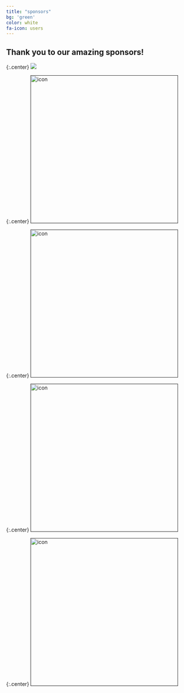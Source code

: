 ```yaml
---
title: "sponsors"
bg: 'green'
color: white
fa-icon: users
---
```


## Thank you to our amazing sponsors!

{:.center}
<a href="">
   <img src="https://github.com/WCSD6/TheGreeleyBlendedLearningSummit/blob/gh-pages/img/EE%20logo%20transparent%20background.png?raw=true">
</a>

{:.center}
<a href="">
   <img src="https://github.com/WCSD6/TheGreeleyBlendedLearningSummit/blob/gh-pages/img/STMathLogo.png?raw=true" alt="icon" style="width:400px;">
</a>

{:.center}
<a href="">
   <img src="https://github.com/WCSD6/TheGreeleyBlendedLearningSummit/blob/gh-pages/img/Lexia_RS_Logo-2015_F-L.png?raw=true" alt="icon" style="width:400px;">
</a>

{:.center}
<a href="">
   <img src="https://static1.squarespace.com/static/545153e4e4b009dd790f05b6/t/54527828e4b0bea70c629789/1414690856852/reading+plus.png" alt="icon" style="width:400px;">
</a>

{:.center}
<a href="">
   <img src="http://www.getfueled.com/peak/sites/all/themes/md_simpleflex/images/Fueled_logo.png" alt="icon" style="width:400px;">
</a>




